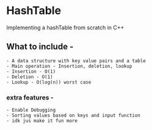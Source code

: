 # HashTable
Implementing a hashTable from scratch in C++

## What to include - 
    - A data structure with key value pairs and a table 
    - Main operation - Insertion, deletion, lookup
    - Insertion - O(1) 
    - Deletion - O(1)
    - Lookup - O(log(n)) worst case


### extra features - 
    - Enable Debugging 
    - Sorting values based on keys and input function
    - idk jus make it fun more
